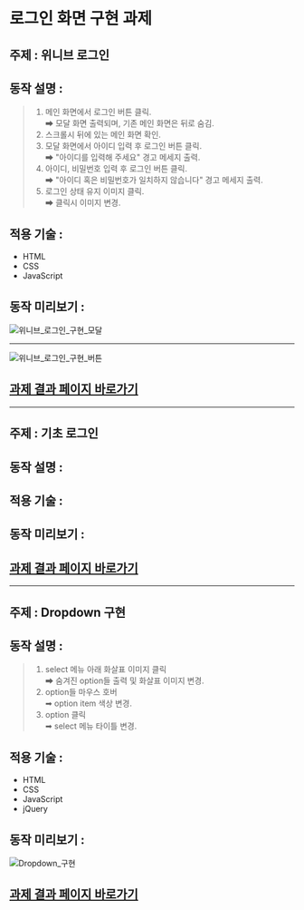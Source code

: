 # 로그인 화면 구현 과제

## 주제 : 위니브 로그인

## 동작 설명 :

> 1.  메인 화면에서 로그인 버튼 클릭.  
>     ➡ 모달 화면 출력되며, 기존 메인 화면은 뒤로 숨김.
> 2.  스크롤시 뒤에 있는 메인 화면 확인.
> 3.  모달 화면에서 아이디 입력 후 로그인 버튼 클릭.  
>     ➡ "아이디를 입력해 주세요" 경고 메세지 출력.
> 4.  아이디, 비밀번호 입력 후 로그인 버튼 클릭.  
>     ➡ "아이디 혹은 비밀번호가 일치하지 않습니다" 경고 메세지 출력.
> 5.  로그인 상태 유지 이미지 클릭.  
>     ➡ 클릭시 이미지 변경.

## 적용 기술 :

- HTML
- CSS
- JavaScript

## 동작 미리보기 :

![위니브_로그인_구현_모달](https://user-images.githubusercontent.com/77476077/163758149-909171bf-4b0e-4956-8929-f3412d9c2748.gif)

---

![위니브_로그인_구현_버튼](https://user-images.githubusercontent.com/77476077/163758923-af0b5b57-fdac-4314-a73a-f3c5eb931e9a.gif)

## [과제 결과 페이지 바로가기](https://aydenote.github.io/Login-Screen/%EC%9C%84%EB%8B%88%EB%B8%8C%20%EB%A1%9C%EA%B7%B8%EC%9D%B8%20%EA%B5%AC%ED%98%84/index.html)

---

## 주제 : 기초 로그인

## 동작 설명 :

## 적용 기술 :

## 동작 미리보기 :

## [과제 결과 페이지 바로가기]()

---

## 주제 : Dropdown 구현

## 동작 설명 :

> 1.  select 메뉴 아래 화살표 이미지 클릭  
>     ➡ 숨겨진 option들 출력 및 화살표 이미지 변경.
> 2.  option들 마우스 호버  
>     ➡ option item 색상 변경.
> 3.  option 클릭  
>     ➡ select 메뉴 타이틀 변경.

## 적용 기술 :

- HTML
- CSS
- JavaScript
- jQuery

## 동작 미리보기 :

![Dropdown_구현](https://user-images.githubusercontent.com/77476077/163808959-92e25535-0b33-4744-9608-d5abd39e67f8.gif)

## [과제 결과 페이지 바로가기](https://aydenote.github.io/Login-Screen/Dropdown%20%EA%B5%AC%ED%98%84/index.html)
